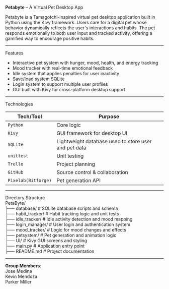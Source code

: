 **Petabyte** – A Virtual Pet Desktop App

Petabyte is a Tamagotchi-inspired virtual pet desktop application built in Python using the Kivy framework. Users care for a digital pet whose behavior dynamically reflects the user's interactions and habits. The pet responds emotionally to both user input and tracked activity, offering a gamified way to encourage positive habits.

---

Features

- Interactive pet system with hunger, mood, health, and energy tracking
- Mood tracker with real-time emotional feedback
- Idle system that applies penalties for user inactivity
- Save/load system SQLite
- Login system to support multiple user profiles
- GUI built with Kivy for cross-platform desktop support
  
---

Technologies

| Tech/Tool    | Purpose                        |
|--------------|--------------------------------|
| `Python`     | Core logic                     |
| `Kivy`       | GUI framework for desktop UI   |
| `SQLite`     | Lightweight database used to store user and pet data  |
| `unittest`   | Unit testing                   |
| `Trello`     | Project planning               |
| `GitHub`     | Source control & collaboration |
| `Pixelab(Bitforge)`| Pet generation API |

---

Directory Structure  
PetaByte/  
├── database/           # SQLite database scripts and schema  
├── habit_tracker/      # Habit tracking logic and unit tests   
├── idle_tracker/       # Idle activity detection and mood mapping   
├── login_manager/      # User login and authentication system   
├── mood_tracker/       # Logic for mood changes and effects   
├── petsystem/          # Pet generation and animation logic   
├── UI/                 # Kivy GUI screens and styling   
├── main.py             # Application entry point   
├── README.md           # Project documentation   

---

**Group Members**:  
Jose Medina  
Kevin Mendoza  
Parker Miller  
